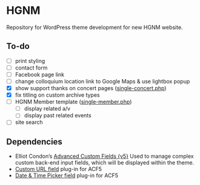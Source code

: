# HGNM

Repository for WordPress theme development for new HGNM website.

## To-do

- [ ] print styling
- [ ] contact form
- [ ] Facebook page link
- [ ] change colloquium location link to Google Maps & use lightbox popup
- [X] show support thanks on concert pages ([single-concert.php](/single-concert.php))
- [X] fix titling on custom archive types
- [ ] HGNM Member template ([single-member.php](/single-member.php))
	- [ ] display related a/v
	- [ ] display past related events
- [ ] site search

## Dependencies

- Elliot Condon’s [Advanced Custom Fields {v5}](https://github.com/AdvancedCustomFields/acf5-beta)
Used to manage complex custom back-end input fields, which will be displayed within the theme.
- [Custom URL field](https://github.com/delucis/acf-url-field) plug-in for ACF5
- [Date & Time Picker field](https://github.com/yanknudtskov/acf-field-date-time-picker) plug-in for ACF5

